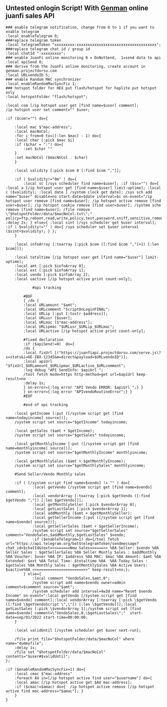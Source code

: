 
## Untested onlogin Script! With [Genman](https://genman.projectdorsu.com/) online juanfi sales API
    ### enable telegram notification, change from 0 to 1 if you want to enable telegram
    :local enableTelegram 0;
    ###replace telegram token
    :local telegramToken "xxxxxxxxx:xxxxxxxxxxxxxxxxxxxxxxxxxxxxxxxxxxxx";
    ###replace telegram chat id / group id
    :local chatId "-xxxxxxxxx";
    ### enable JuanFi online monitoring 0 = DoNotSend,  1=send data to api
    :local apiSend 0;
    ### derive from the JuanFi online monitoring, create account in genman.projectdorsu.com
    :local URLvendoID 5; 
    ### enable Random MAC synchronizer
    :local enableRandomMacSyncFix 1;
    ### hotspot folder for HEX put flash/hotspot for haplite put hotspot only
    :local hotspotFolder "flash/hotspot";

    :local com [/ip hotspot user get [find name=$user] comment];
    /ip hotspot user set comment="" $user;

    :if ($com!="") do={

        :local mac $"mac-address";
        :local macNoCol;
        :for i from=0 to=([:len $mac] - 1) do={ 
        :local char [:pick $mac $i]
        :if ($char = ":") do={
            :set $char ""
        }
        :set macNoCol ($macNoCol . $char)
        }
        
        :local validity [:pick $com 0 [:find $com ","]];
        
        :if ( $validity!="0m" ) do={
            :local sc [/sys scheduler find name=$user]; :if ($sc="") do={ :local a [/ip hotspot user get [find name=$user] limit-uptime]; :local c ($validity); :local date [ /system clock get date]; /sys sch add name="$user" disable=no start-date=$date interval=$c on-event="/ip hotspot user remove [find name=$user]; /ip hotspot active remove [find user=$user]; /ip hotspot cookie remove [find user=$user]; /system sche remove [find name=$user]; /file remove \"$hotspotFolder/data/$macNoCol.txt\";" policy=ftp,reboot,read,write,policy,test,password,sniff,sensitive,romon; :delay 2s; } else={ :local sint [/sys scheduler get $user interval]; :if ( $validity!="" ) do={ /sys scheduler set $user interval ($sint+$validity); } };
        }
        
        :local infoArray [:toarray [:pick $com ([:find $com ","]+1) [:len $com]]];
        
        :local totaltime [/ip hotspot user get [find name="$user"] limit-uptime];
        :local amt [:pick $infoArray 0];
        :local ext [:pick $infoArray 1];
        :local vendo [:pick $infoArray 2];
        :local uactive [/ip hotspot active print count-only];

                #api tracking

            #BOF
            { /do {    
            :local URLamount "$amt";
            :local URLcomment "ScriptOnLoginFINAL";
            :local URLip [:put [:tostr $address]];
            :local URLusr [$user];
            :local URLmac [$"mac-address"];
            :local URLipmac "$URLusr_$URLip_$URLmac";
            :local URLactive [/ip hotspot active print count-only];

            #fixed declaration 
            :if ($apiSend!=0)  do={
            /do {
            :local fixUrl [("https://juanfiapi.projectdorsu.com/serve.js\?s=stats&i=OE-IBX-12345&m=direct&payload=$URLvendoID")];
            :local apiUrl "$fixUrl_$URLamount_$URLipmac_$URLactive_$URLcomment";
            :log debug "API SendInfo: $apiUrl ";
            /tool fetch mode=https http-method=get url=$apiUrl keep-result=no
            :delay 1s;
            } on-error={:log error "API Vendo ERROR: $apiUrl ";} }
            } on-error={:log error "APIvendoRoutineError";} }
            #EOF

            #end of api tracking
        
        :local getIncome [:put ([/system script get [find name=todayincome] source])];
        /system script set source="$getIncome" todayincome;

        :local getSales ($amt + $getIncome);
        /system script set source="$getSales" todayincome;

        :local getMonthlyIncome [:put ([/system script get [find name=monthlyincome] source])];
        /system script set source="$getMonthlyIncome" monthlyincome;

        :local getMonthlySales ($amt + $getMonthlyIncome);
        /system script set source="$getMonthlySales" monthlyincome;

        #Send Seller/Vendo Monthly sales

        :if ( [/system script find name=$vendo] != "" ) do={ 
                :local getVendo [/system script get [find name=$vendo] comment];
                :local vendorArray [:toarray [:pick $getVendo ([:find $getVendo ","]) [:len $getVendo]]];
                :local getMonthlySeller [:pick $vendorArray 0];
                :local getLastSales [:pick $vendorArray 1];
                :local addMonthly ($amt + $getMonthlySeller);
                :local getSellerIncome [:put ([/system script get [find name=$vendo] source])];
                :local getSellerSales ($amt + $getSellerIncome);
                /system script set source="$getSellerSales" comment="VendoSales,$addMonthly,$getLastSales" $vendo;
                :if ($enableTelegram=1) do={/tool fetch url="https://api.telegram.org/bot$telegramToken/sendmessage?chat_id=$chatId&text=<<======New Sales======>> %0A Seller: $vendo %0A Seller Sales : $getSellerSales %0A Seller Montly Sales : $addMonthly %0A Voucher: $user %0A IP: $address %0A MAC: $mac %0A Amount: $amt %0A Extended: $ext %0A Total Time: $totaltime %0A  %0A Today Sales : $getSales %0A Monthly Sales : $getMonthlySales %0A Active Users: $uactive%0A <<=====================>>" keep-result=no;};
            } else={ 
                :local comment "VendoSales,$amt,0";
                /system script add name=$vendo owner=admin comment=$comment source="$amt";
                /system scheduler add interval=4w3d name="Reset $vendo Income" on-event=":local getVendo [/system script get [find name=$vendo] comment];:local vendorArray [:toarray [:pick \$getVendo ([:find \$getVendoScript \",\"]) [:len \$getVendo]]];:local getLastSales [:pick \$vendorArray 1];/system script set [find name=$vendo] comment=\"VendoSales,0,\$getLastSales\";"  start-date=sep/01/2022 start-time=00:00:00;
        }

        :local validUntil [/system scheduler get $user next-run];

        /file print file="$hotspotFolder/data/$macNoCol" where name="dummyfile"; 
        :delay 1s; 
        /file set "$hotspotFolder/data/$macNoCol" contents="$user#$validUntil";
    };

    :if ($enableRandomMacSyncFix=1) do={
        :local cmac $"mac-address"
        :foreach AU in=[/ip hotspot active find user="$username"] do={
        :local amac [/ip hotspot active get $AU mac-address];
        :if ($cmac!=$amac) do={  /ip hotspot active remove [/ip hotspot active find mac-address="$amac"]; }
        }
    }
